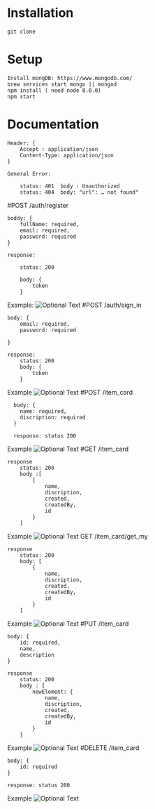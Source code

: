 # Installation
	git clone

# Setup
	Install mongDB: https://www.mongodb.com/
	brew services start mongo || mongod
	npm install ( need node 8.0.0)
	npm start

# Documentation
	Header: {
		Accept : application/json
		Content-Type: application/json
	}

	General Error:
	
		status: 401  body : Unauthorized
		status: 404  body: "url": … not found"


#POST /auth/register

	boddy: {
	 	fullName: required,
		email: required,
		password: required
	}

	response:

		status: 200

		body: {
			token
		}
Example:
![Optional Text](../master/imagesForDoc/registration.png)
 #POST /auth/sign_in

	body: {
		email: required,
		password: required

	}

	response:
		status: 200
		body: {
			token
		}
Example
![Optional Text](../master/imagesForDoc/signIn.png)
 #POST /item_card

	  body: {
  		name: required,
	  	discription: required
	  }

	  response: status 200

Example
![Optional Text](../master/imagesForDoc/post.png)
 #GET /item_card

	response
		status: 200
		body :[
			{
				name,
				discription,
				created,
				createdBy,
				id
			}
		]
Example
![Optional Text](../master/imagesForDoc/getItems.png)
GET /item_card/get_my

	response
		status: 200
		body: [
			{
				name,
				discription,
				created,
				createdBy,
				id
			}
		]
Example
![Optional Text](../master/imagesForDoc/getMy.png)
 #PUT /item_card

	body: {
		id: required,
		name,
		description
	}
	
	response
		status: 200
		body : {
			newElement: {
				name,
				discription,
				created,
				createdBy,
				id
			}
		}
Example
![Optional Text](../master/imagesForDoc/put.png)
 #DELETE /item_card

	body: {
		id: required
	}

	response: status 200
Example
![Optional Text](../master/imagesForDoc/delete.png)

